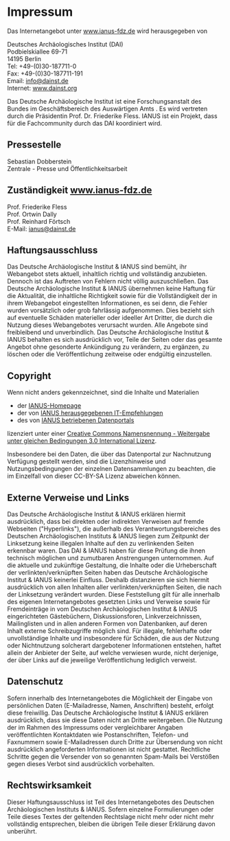 # Impressum

Das Internetangebot unter www.ianus-fdz.de wird herausgegeben von

Deutsches Archäologisches Institut (DAI)  
Podbielskiallee 69-71  
14195 Berlin  
Tel: +49-(0)30-187711-0  
Fax: +49-(0)30-187711-191  
Email: info@dainst.de  
Internet: www.dainst.org

Das Deutsche Archäologische Institut ist eine Forschungsanstalt des Bundes im Geschäftsbereich des Auswärtigen Amts . Es wird vertreten durch die Präsidentin Prof. Dr. Friederike Fless. IANUS ist ein Projekt, dass für die Fachcommunity durch das DAI koordiniert wird.

## Pressestelle

Sebastian Dobberstein  
Zentrale - Presse und Öffentlichkeitsarbeit

## Zuständigkeit www.ianus-fdz.de

Prof. Friederike Fless  
Prof. Ortwin Dally  
Prof. Reinhard Förtsch  
E-Mail: ianus@dainst.de

## Haftungsausschluss

Das Deutsche Archäologische Institut & IANUS sind bemüht, ihr Webangebot stets aktuell, inhaltlich richtig und vollständig anzubieten. Dennoch ist das Auftreten von Fehlern nicht völlig auszuschließen. Das Deutsche Archäologische Institut & IANUS übernehmen keine Haftung für die Aktualität, die inhaltliche Richtigkeit sowie für die Vollständigkeit der in ihrem Webangebot eingestellten Informationen, es sei denn, die Fehler wurden vorsätzlich oder grob fahrlässig aufgenommen. Dies bezieht sich auf eventuelle Schäden materieller oder ideeller Art Dritter, die durch die Nutzung dieses Webangebotes verursacht wurden. Alle Angebote sind freibleibend und unverbindlich. Das Deutsche Archäologische Institut & IANUS behalten es sich ausdrücklich vor, Teile der Seiten oder das gesamte Angebot ohne gesonderte Ankündigung zu verändern, zu ergänzen, zu löschen oder die Veröffentlichung zeitweise oder endgültig einzustellen.

## Copyright

Wenn nicht anders gekennzeichnet, sind die Inhalte und Materialien

- der [IANUS-Homepage](http://www.ianus-fdz.de)
- der von [IANUS herausgegebenen IT-Empfehlungen](www.ianus-fdz.de/it-empfehlungen)
- des von [IANUS betriebenen Datenportals](http://datenportal.ianus-fdz.de)

lizenziert unter einer [Creative Commons Namensnennung - Weitergabe unter gleichen Bedingungen 3.0 International Lizenz](http://creativecommons.org/licenses/by-sa/3.0/).

Insbesondere bei den Daten, die über das Datenportal zur Nachnutzung Verfügung gestellt werden, sind die Lizenzhinweise und Nutzungsbedingungen der einzelnen Datensammlungen zu beachten, die im Einzelfall von dieser CC-BY-SA Lizenz abweichen können.

## Externe Verweise und Links

Das Deutsche Archäologische Institut & IANUS erklären hiermit ausdrücklich, dass bei direkten oder indirekten Verweisen auf fremde Webseiten ("Hyperlinks"), die außerhalb des Verantwortungsbereiches des Deutschen Archäologischen Instituts & IANUS liegen zum Zeitpunkt der Linksetzung keine illegalen Inhalte auf den zu verlinkenden Seiten erkennbar waren. Das DAI & IANUS haben für diese Prüfung die ihnen technisch möglichen und zumutbaren Anstrengungen unternommen. Auf die aktuelle und zukünftige Gestaltung, die Inhalte oder die Urheberschaft der verlinkten/verknüpften Seiten haben das Deutsche Archäologische Institut & IANUS keinerlei Einfluss. Deshalb distanzieren sie sich hiermit ausdrücklich von allen Inhalten aller verlinkten/verknüpften Seiten, die nach der Linksetzung verändert wurden. Diese Feststellung gilt für alle innerhalb des eigenen Internetangebotes gesetzten Links und Verweise sowie für Fremdeinträge in vom Deutschen Archäologischen Institut & IANUS eingerichteten Gästebüchern, Diskussionsforen, Linkverzeichnissen, Mailinglisten und in allen anderen Formen von Datenbanken, auf deren Inhalt externe Schreibzugriffe möglich sind. Für illegale, fehlerhafte oder unvollständige Inhalte und insbesondere für Schäden, die aus der Nutzung oder Nichtnutzung solcherart dargebotener Informationen entstehen, haftet allein der Anbieter der Seite, auf welche verwiesen wurde, nicht derjenige, der über Links auf die jeweilige Veröffentlichung lediglich verweist.

## Datenschutz

Sofern innerhalb des Internetangebotes die Möglichkeit der Eingabe von persönlichen Daten (E-Mailadresse, Namen, Anschriften) besteht, erfolgt diese freiwillig. Das Deutsche Archäologische Institut & IANUS erklären ausdrücklich, dass sie diese Daten nicht an Dritte weitergeben. Die Nutzung der im Rahmen des Impressums oder vergleichbarer Angaben veröffentlichten Kontaktdaten wie Postanschriften, Telefon- und Faxnummern sowie E-Mailadressen durch Dritte zur Übersendung von nicht ausdrücklich angeforderten Informationen ist nicht gestattet. Rechtliche Schritte gegen die Versender von so genannten Spam-Mails bei Verstößen gegen dieses Verbot sind ausdrücklich vorbehalten.

## Rechtswirksamkeit

Dieser Haftungsausschluss ist Teil des Internetangebotes des Deutschen Archäologischen Instituts & IANUS. Sofern einzelne Formulierungen oder Teile dieses Textes der geltenden Rechtslage nicht mehr oder nicht mehr vollständig entsprechen, bleiben die übrigen Teile dieser Erklärung davon unberührt.

